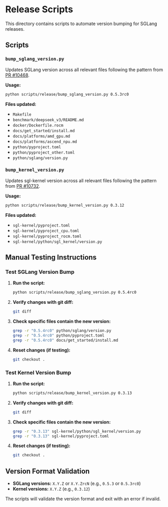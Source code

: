 # Release Scripts

This directory contains scripts to automate version bumping for SGLang releases.

## Scripts

### `bump_sglang_version.py`
Updates SGLang version across all relevant files following the pattern from [PR #10468](https://github.com/sgl-project/sglang/pull/10468).

**Usage:**
```bash
python scripts/release/bump_sglang_version.py 0.5.3rc0
```

**Files updated:**
- `Makefile`
- `benchmark/deepseek_v3/README.md`
- `docker/Dockerfile.rocm`
- `docs/get_started/install.md`
- `docs/platforms/amd_gpu.md`
- `docs/platforms/ascend_npu.md`
- `python/pyproject.toml`
- `python/pyproject_other.toml`
- `python/sglang/version.py`

### `bump_kernel_version.py`
Updates sgl-kernel version across all relevant files following the pattern from [PR #10732](https://github.com/sgl-project/sglang/pull/10732).

**Usage:**
```bash
python scripts/release/bump_kernel_version.py 0.3.12
```

**Files updated:**
- `sgl-kernel/pyproject.toml`
- `sgl-kernel/pyproject_cpu.toml`
- `sgl-kernel/pyproject_rocm.toml`
- `sgl-kernel/python/sgl_kernel/version.py`

## Manual Testing Instructions

### Test SGLang Version Bump

1. **Run the script:**
   ```bash
   python scripts/release/bump_sglang_version.py 0.5.4rc0
   ```

2. **Verify changes with git diff:**
   ```bash
   git diff
   ```

3. **Check specific files contain the new version:**
   ```bash
   grep -r "0.5.4rc0" python/sglang/version.py
   grep -r "0.5.4rc0" python/pyproject.toml
   grep -r "0.5.4rc0" docs/get_started/install.md
   ```

4. **Reset changes (if testing):**
   ```bash
   git checkout .
   ```

### Test Kernel Version Bump

1. **Run the script:**
   ```bash
   python scripts/release/bump_kernel_version.py 0.3.13
   ```

2. **Verify changes with git diff:**
   ```bash
   git diff
   ```

3. **Check specific files contain the new version:**
   ```bash
   grep -r "0.3.13" sgl-kernel/python/sgl_kernel/version.py
   grep -r "0.3.13" sgl-kernel/pyproject.toml
   ```

4. **Reset changes (if testing):**
   ```bash
   git checkout .
   ```

## Version Format Validation

- **SGLang versions:** `X.Y.Z` or `X.Y.ZrcN` (e.g., `0.5.3` or `0.5.3rc0`)
- **Kernel versions:** `X.Y.Z` (e.g., `0.3.12`)

The scripts will validate the version format and exit with an error if invalid.
